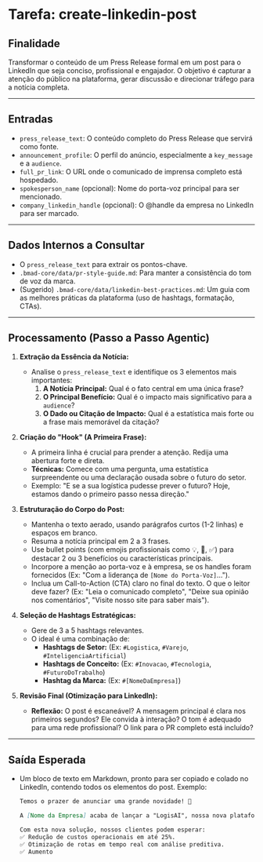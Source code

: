 # Tarefa: create-linkedin-post

## Finalidade

Transformar o conteúdo de um Press Release formal em um post para o LinkedIn que seja conciso, profissional e engajador. O objetivo é capturar a atenção do público na plataforma, gerar discussão e direcionar tráfego para a notícia completa.

---

## Entradas

- `press_release_text`: O conteúdo completo do Press Release que servirá como fonte.
- `announcement_profile`: O perfil do anúncio, especialmente a `key_message` e a `audience`.
- `full_pr_link`: O URL onde o comunicado de imprensa completo está hospedado.
- `spokesperson_name` (opcional): Nome do porta-voz principal para ser mencionado.
- `company_linkedin_handle` (opcional): O @handle da empresa no LinkedIn para ser marcado.

---

## Dados Internos a Consultar

- O `press_release_text` para extrair os pontos-chave.
- `.bmad-core/data/pr-style-guide.md`: Para manter a consistência do tom de voz da marca.
- (Sugerido) `.bmad-core/data/linkedin-best-practices.md`: Um guia com as melhores práticas da plataforma (uso de hashtags, formatação, CTAs).

---

## Processamento (Passo a Passo Agentic)

1.  **Extração da Essência da Notícia:**
    * Analise o `press_release_text` e identifique os 3 elementos mais importantes:
        1.  **A Notícia Principal:** Qual é o fato central em uma única frase?
        2.  **O Principal Benefício:** Qual é o impacto mais significativo para a `audience`?
        3.  **O Dado ou Citação de Impacto:** Qual é a estatística mais forte ou a frase mais memorável da citação?

2.  **Criação do "Hook" (A Primeira Frase):**
    * A primeira linha é crucial para prender a atenção. Redija uma abertura forte e direta.
    * **Técnicas:** Comece com uma pergunta, uma estatística surpreendente ou uma declaração ousada sobre o futuro do setor.
    * Exemplo: "E se a sua logística pudesse prever o futuro? Hoje, estamos dando o primeiro passo nessa direção."

3.  **Estruturação do Corpo do Post:**
    * Mantenha o texto aerado, usando parágrafos curtos (1-2 linhas) e espaços em branco.
    * Resuma a notícia principal em 2 a 3 frases.
    * Use bullet points (com emojis profissionais como 💡, 🚀, ✅) para destacar 2 ou 3 benefícios ou características principais.
    * Incorpore a menção ao porta-voz e à empresa, se os handles foram fornecidos (Ex: "Com a liderança de `[Nome do Porta-Voz]`...").
    * Inclua um Call-to-Action (CTA) claro no final do texto. O que o leitor deve fazer? (Ex: "Leia o comunicado completo", "Deixe sua opinião nos comentários", "Visite nosso site para saber mais").

4.  **Seleção de Hashtags Estratégicas:**
    * Gere de 3 a 5 hashtags relevantes.
    * O ideal é uma combinação de:
        * **Hashtags de Setor:** (Ex: `#Logistica`, `#Varejo`, `#InteligenciaArtificial`)
        * **Hashtags de Conceito:** (Ex: `#Inovacao`, `#Tecnologia`, `#FuturoDoTrabalho`)
        * **Hashtag da Marca:** (Ex: `#[NomeDaEmpresa]`)

5.  **Revisão Final (Otimização para LinkedIn):**
    * **Reflexão:** O post é escaneável? A mensagem principal é clara nos primeiros segundos? Ele convida à interação? O tom é adequado para uma rede profissional? O link para o PR completo está incluído?

---

## Saída Esperada

-   Um bloco de texto em Markdown, pronto para ser copiado e colado no LinkedIn, contendo todos os elementos do post. Exemplo:

    ```markdown
    Temos o prazer de anunciar uma grande novidade! 🚀

    A [Nome da Empresa] acaba de lançar a "LogisAI", nossa nova plataforma de IA que está redefinindo a eficiência na cadeia de suprimentos.

    Com esta nova solução, nossos clientes podem esperar:
    ✅ Redução de custos operacionais em até 25%.
    ✅ Otimização de rotas em tempo real com análise preditiva.
    ✅ Aumento